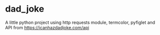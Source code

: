 # dad_joke
A little python project using http requests module, termcolor, pyfiglet  and API from https://icanhazdadjoke.com/api
